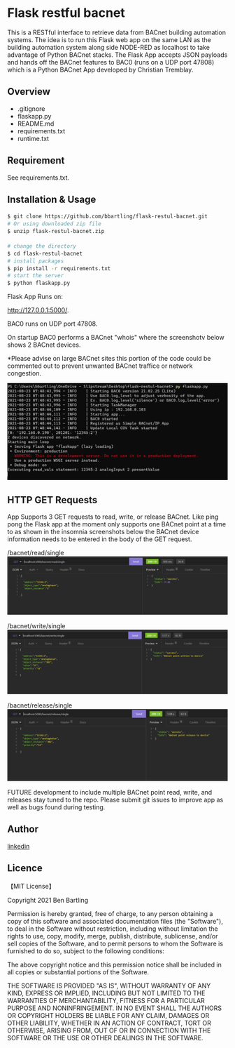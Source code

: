 # Flask restful bacnet

This is a RESTful interface to retrieve data from BACnet building automation systems. The idea is to run this Flask web app on the same LAN as the building automation system along side NODE-RED as localhost to take advantage of Python BACnet stacks. The Flask App accepts JSON payloads and hands off the BACnet features to BAC0 (runs on a UDP port 47808) which is a Python BACnet App developed by Christian Tremblay.


## Overview

- .gitignore
- flaskapp.py
- README.md
- requirements.txt
- runtime.txt


## Requirement

See requirements.txt.

## Installation & Usage

```bash
$ git clone https://github.com/bbartling/flask-restul-bacnet.git
# Or using downloaded zip file 
$ unzip flask-restul-bacnet.zip

# change the directory
$ cd flask-restul-bacnet
# install packages
$ pip install -r requirements.txt
# start the server
$ python flaskapp.py
```

Flask App Runs on:

http://127.0.0.1:5000/.

BAC0 runs on UDP port 47808.

On startup BAC0 performs a BACnet "whois" where the screenshotv below shows 2 BACnet devices.

*Please advise on large BACnet sites this portion of the code could be commented out to prevent unwanted BACnet traffice or network congestion.

![Starting](./images/startup.png)


## HTTP GET Requests

App Supports 3 GET requests to read, write, or release BACnet. Like ping pong the Flask app at the moment only supports one BACnet point at a time to as shown in the insomnia screenshots below the BACnet device information needs to be entered in the body of the GET request.

/bacnet/read/single
![read](./images/read.png)

/bacnet/write/single
![write](./images/write.png)

/bacnet/release/single
![release](./images/release.png)


FUTURE development to include multiple BACnet point read, write, and releases stay tuned to the repo. Please submit git issues to improve app as well as bugs found during testing.


## Author

[linkedin](https://www.linkedin.com/in/ben-bartling-cem-cmvp-510a0961/)

## Licence

【MIT License】

Copyright 2021 Ben Bartling

Permission is hereby granted, free of charge, to any person obtaining a copy of this software and associated documentation files (the "Software"), to deal in the Software without restriction, including without limitation the rights to use, copy, modify, merge, publish, distribute, sublicense, and/or sell copies of the Software, and to permit persons to whom the Software is furnished to do so, subject to the following conditions:

The above copyright notice and this permission notice shall be included in all copies or substantial portions of the Software.

THE SOFTWARE IS PROVIDED "AS IS", WITHOUT WARRANTY OF ANY KIND, EXPRESS OR IMPLIED, INCLUDING BUT NOT LIMITED TO THE WARRANTIES OF MERCHANTABILITY, FITNESS FOR A PARTICULAR PURPOSE AND NONINFRINGEMENT. IN NO EVENT SHALL THE AUTHORS OR COPYRIGHT HOLDERS BE LIABLE FOR ANY CLAIM, DAMAGES OR OTHER LIABILITY, WHETHER IN AN ACTION OF CONTRACT, TORT OR OTHERWISE, ARISING FROM, OUT OF OR IN CONNECTION WITH THE SOFTWARE OR THE USE OR OTHER DEALINGS IN THE SOFTWARE.
